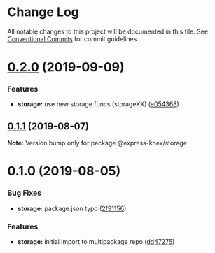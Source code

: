 # Change Log

All notable changes to this project will be documented in this file.
See [Conventional Commits](https://conventionalcommits.org) for commit guidelines.

# [0.2.0](https://github.com/express-knex/express-knex/tree/master/packages/storage/compare/@express-knex/storage@0.1.1...@express-knex/storage@0.2.0) (2019-09-09)


### Features

* **storage:** use new storage funcs (storageXX) ([e054368](https://github.com/express-knex/express-knex/tree/master/packages/storage/commit/e054368))





## [0.1.1](https://github.com/express-knex/express-knex/tree/master/packages/storage/compare/@express-knex/storage@0.1.0...@express-knex/storage@0.1.1) (2019-08-07)

**Note:** Version bump only for package @express-knex/storage





# 0.1.0 (2019-08-05)


### Bug Fixes

* **storage:** package.json typo ([2f91156](https://github.com/express-knex/express-knex/tree/master/packages/storage/commit/2f91156))


### Features

* **storage:** initial import to multipackage repo ([dd47275](https://github.com/express-knex/express-knex/tree/master/packages/storage/commit/dd47275))
